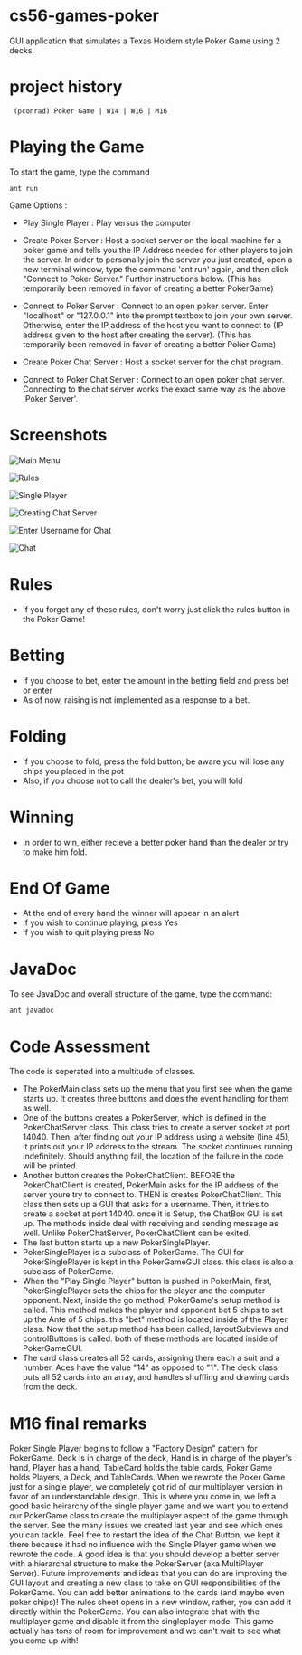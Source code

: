 cs56-games-poker
================
GUI application that simulates a Texas Holdem style Poker Game using 2 decks.

project history
===============
```
 (pconrad) Poker Game | W14 | W16 | M16
```

Playing the Game
================
To start the game, type the command
```
ant run
```
Game Options :

* Play Single Player : Play versus the computer

* Create Poker Server : Host a socket server on the local machine for a poker game and tells you the IP Address needed for other players to join the server. In order to personally join the server you just created, open a new terminal window, type the command 'ant run' again, and then click "Connect to Poker Server." Further instructions below. (This has temporarily been removed in favor of creating a better PokerGame)

* Connect to Poker Server : Connect to an open poker server. Enter "localhost" or "127.0.0.1" into the prompt textbox to join your own server. Otherwise, enter the IP address of the host you want to connect to (IP address given to the host after creating the server). (This has temporarily been removed in favor of creating a better Poker Game)

* Create Poker Chat Server : Host a socket server for the chat program. 

* Connect to Poker Chat Server : Connect to an open poker chat server. Connecting to the chat server works the exact same way as the above 'Poker Server'.

Screenshots
===========

![Main Menu](https://raw.githubusercontent.com/dvanmali/cs56-games-poker/master/pictures/menu.png)

![Rules](https://raw.githubusercontent.com/dvanmali/cs56-games-poker/master/src/edu/ucsb/cs56/projects/games/poker/rules.png)

![Single Player](https://raw.githubusercontent.com/dvanmali/cs56-games-poker/master/pictures/singleplayer.png)

![Creating Chat Server](https://raw.githubusercontent.com/dvanmali/cs56-games-poker/master/pictures/createchatserver.png)

![Enter Username for Chat](https://raw.githubusercontent.com/dvanmali/cs56-games-poker/master/pictures/chatusername.png)

![Chat](https://raw.githubusercontent.com/dvanmali/cs56-games-poker/master/pictures/chat.png)

Rules
=====
* If you forget any of these rules, don't worry just click the rules button in the Poker Game!

Betting
=======
* If you choose to bet, enter the amount in the betting field and press bet or enter
* As of now, raising is not implemented as a response to a bet.

Folding
=======
* If you choose to fold, press the fold button; be aware you will lose any chips you placed in the pot
* Also, if you choose not to call the dealer's bet, you will fold

Winning
=======
* In order to win, either recieve a better poker hand than the dealer or try to make him fold.

End Of Game
===========
* At the end of every hand the winner will appear in an alert
* If you wish to continue playing, press Yes
* If you wish to quit playing press No

JavaDoc
=======
To see JavaDoc and overall structure of the game, type the command:
```
ant javadoc
```

Code Assessment
===============
The code is seperated into a multitude of classes.
* The PokerMain class sets up the menu that you first see when the game starts up. It creates three buttons and does the event handling for them as well.
* One of the buttons creates a PokerServer, which is defined in the PokerChatServer class. This class tries to create a server socket at port 14040. Then, after finding out your IP address using a website (line 45), it prints out your IP address to the stream. The socket continues running indefinitely. Should anything fail, the location of the failure in the code will be printed. 
* Another button creates the PokerChatClient. BEFORE the PokerChatClient is created, PokerMain asks for the IP address of the server youre try to connect to. THEN is creates PokerChatClient. This class then sets up a GUI that asks for a username. Then, it tries to create a socket at port 14040. once it is Setup, the ChatBox GUI is set up. The methods inside deal with receiving and sending message as well. Unlike PokerChatServer, PokerChatClient can be exited.
* The last button starts up a new PokerSinglePlayer.
* PokerSinglePlayer is a subclass of PokerGame. The GUI for PokerSinglePlayer is kept in the PokerGameGUI class. this class is also a subclass of PokerGame. 
* When the "Play Single Player" button is pushed in PokerMain, first, PokerSinglePlayer sets the chips for the player and the computer opponent. Next, inside the go method, PokerGame's setup method is called. This method makes the player and opponent bet 5 chips to set up the Ante of 5 chips. this "bet" method is located inside of the Player class. Now that the setup method has been called, layoutSubviews and controlButtons is called. both of these methods are located inside of PokerGameGUI.
* The card class creates all 52 cards, assigning them each a suit and a number. Aces have the value "14" as opposed to "1". The deck class puts all 52 cards into an array, and handles shuffling and drawing cards from the deck.

M16 final remarks
=================
Poker Single Player begins to follow a "Factory Design" pattern for PokerGame. Deck is in charge of the deck, Hand is in charge of the player's hand, Player has a hand, TableCard holds the table cards, Poker Game holds Players, a Deck, and TableCards. When we rewrote the Poker Game just for a single player, we completely got rid of our multiplayer version in favor of an understandable design. This is where you come in, we left a good basic heirarchy of the single player game and we want you to extend our PokerGame class to create the multiplayer aspect of the game through the server. See the many issues we created last year and see which ones you can tackle. Feel free to restart the idea of the Chat Button, we kept it there because it had no influence with the Single Player game when we rewrote the code. A good idea is that you should develop a better server with a hierarchal structure to make the PokerServer (aka MultiPlayer Server). Future improvements and ideas that you can do are improving the GUI layout and creating a new class to take on GUI responsibilities of the PokerGame. You can add better animations to the cards (and maybe even poker chips)! The rules sheet opens in a new window, rather, you can add it directly within the PokerGame. You can also integrate chat with the multiplayer game and disable it from the singleplayer mode. This game actually has tons of room for improvement and we can't wait to see what you come up with!
